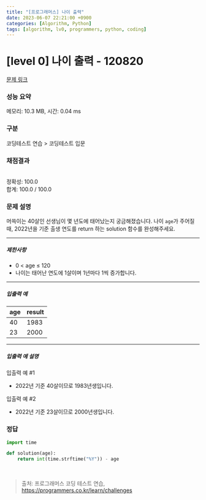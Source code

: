 ```yaml
---
title: "[프로그래머스] 나이 출력"
date: 2023-06-07 22:21:00 +0900
categories: [Algorithm, Python]
tags: [algorithm, lv0, programmers, python, coding]
---
```


# [level 0] 나이 출력 - 120820

[문제 링크](https://school.programmers.co.kr/learn/courses/30/lessons/120820)

### 성능 요약

메모리: 10.3 MB, 시간: 0.04 ms

### 구분

코딩테스트 연습 > 코딩테스트 입문

### 채점결과

<br/>정확성: 100.0<br/>합계: 100.0 / 100.0

### 문제 설명

<p>머쓱이는 40살인 선생님이 몇 년도에 태어났는지 궁금해졌습니다. 나이 <code>age</code>가 주어질 때, 2022년을 기준 출생 연도를 return 하는 solution 함수를 완성해주세요.</p>

<hr>

<h5>제한사항</h5>

<ul>
<li>0 &lt; age ≤ 120</li>
<li>나이는 태어난 연도에 1살이며 1년마다 1씩 증가합니다. </li>
</ul>

<hr>

<h5>입출력 예</h5>

| age | result |
|-----|--------|
| 40  | 1983   |
| 23  | 2000   |

<hr>

<h5>입출력 예 설명</h5>

<p>입출력 예 #1</p>

<ul>
<li>2022년 기준 40살이므로 1983년생입니다.</li>
</ul>

<p>입출력 예 #2</p>

<ul>
<li>2022년 기준 23살이므로 2000년생입니다.</li>
</ul>

### 정답

```python
import time

def solution(age):
    return int(time.strftime("%Y")) - age
```

<br>

> 출처: 프로그래머스 코딩 테스트 연습, https://programmers.co.kr/learn/challenges

